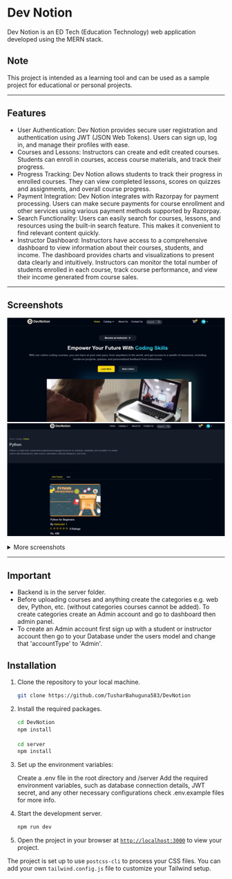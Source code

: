 # Dev Notion

Dev Notion is an ED Tech (Education Technology) web application developed using the MERN stack.

## Note

This project is intended as a learning tool and can be used as a sample project for educational or personal projects.

---

## Features

- User Authentication: Dev Notion provides secure user registration and authentication using JWT (JSON Web Tokens). Users can sign up, log in, and manage their
  profiles with ease.
- Courses and Lessons: Instructors can create and edit created courses. Students can enroll in courses, access course materials, and track their progress.
- Progress Tracking: Dev Notion allows students to track their progress in enrolled courses. They can view completed lessons, scores on quizzes and
  assignments, and overall course progress.
- Payment Integration: Dev Notion integrates with Razorpay for payment processing. Users can make secure payments for course enrollment and other services
  using various payment methods supported by Razorpay.
- Search Functionality: Users can easily search for courses, lessons, and resources using the built-in search feature. This makes it convenient to find relevant
  content quickly.
- Instructor Dashboard: Instructors have access to a comprehensive dashboard to view information about their courses, students, and income. The
  dashboard provides charts and visualizations to present data clearly and intuitively. Instructors can monitor the total number of students enrolled in
  each course, track course performance, and view their income generated from course sales.

---

## Screenshots

![Screenshot 2023-07-25 210844](https://github.com/TusharBahuguna583/DevNotion/blob/main/src/assets/Screenshot%202025-06-06%20215013.png)
![Screenshot 2023-07-25 211309](https://github.com/TusharBahuguna583/DevNotion/blob/main/src/assets/Screenshot%202025-06-06%20215400.png)

<details>
  <summary>More screenshots</summary>
  
![Screenshot 2023-07-25 211451](https://github.com/TusharBahuguna583/DevNotion/blob/main/src/assets/Screenshot%202025-06-06%20215827.png)
![image](https://github.com/TusharBahuguna583/DevNotion/blob/main/src/assets/Screenshot%202025-06-06%20215713.png)
</details>

---

## Important

- Backend is in the server folder.
- Before uploading courses and anything create the categories e.g. web dev, Python, etc. (without categories courses cannot be added). To create categories create an Admin account and go to dashboard then admin panel.
- To create an Admin account first sign up with a student or instructor account then go to your Database under the users model and change that 'accountType' to 'Admin'.

## Installation

1. Clone the repository to your local machine.

   ```sh
   git clone https://github.com/TusharBahuguna583/DevNotion
   ```

2. Install the required packages.

   ```sh
   cd DevNotion
   npm install

   cd server
   npm install
   ```

3. Set up the environment variables:

   Create a .env file in the root directory and /server
   Add the required environment variables, such as database connection details, JWT secret, and any other necessary configurations check .env.example files for more info.

4. Start the development server.

   ```sh
   npm run dev
   ```

5. Open the project in your browser at [`http://localhost:3000`](http://localhost:3000) to view your project.

The project is set up to use `postcss-cli` to process your CSS files. You can add your own `tailwind.config.js` file to customize your Tailwind setup.
